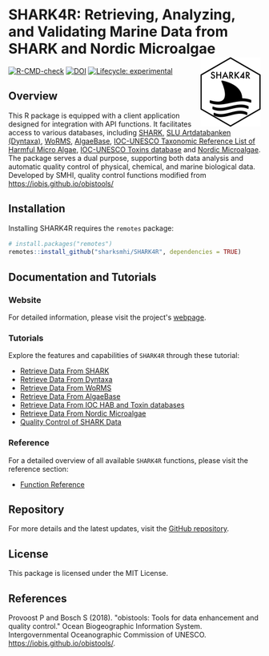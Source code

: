 # SHARK4R: Retrieving, Analyzing, and Validating Marine Data from SHARK and Nordic Microalgae <a href="https://sharksmhi.github.io/SHARK4R/"><img src="man/figures/logo.png" align="right" height="139" alt="SHARK4R website" /></a>

<!-- badges: start -->
[![R-CMD-check](https://github.com/sharksmhi/SHARK4R/actions/workflows/R-CMD-check.yaml/badge.svg)](https://github.com/sharksmhi/SHARK4R/actions/workflows/R-CMD-check.yaml)
[![DOI](https://zenodo.org/badge/DOI/10.5281/zenodo.14169399.svg)](https://doi.org/10.5281/zenodo.14169399)
[![Lifecycle: experimental](https://img.shields.io/badge/lifecycle-experimental-orange.svg)](https://lifecycle.r-lib.org/articles/stages.html#experimental)
<!-- badges: end -->

## Overview

This R package is equipped with a client application designed for integration 
with API functions. It facilitates access to various databases, 
including [SHARK](https://shark.smhi.se/), 
[SLU Artdatabanken (Dyntaxa)](https://api-portal.artdatabanken.se/), [WoRMS](https://www.marinespecies.org/rest/), [AlgaeBase](https://www.algaebase.org/), [IOC-UNESCO Taxonomic Reference List of Harmful Micro Algae](https://www.marinespecies.org/hab/), [IOC-UNESCO Toxins database](https://toxins.hais.ioc-unesco.org/) and [Nordic Microalgae](https://nordicmicroalgae.org/). 
The package serves a dual purpose, supporting both data analysis and automatic quality control of physical, 
chemical, and marine biological data. Developed by SMHI, quality control functions 
modified from <https://iobis.github.io/obistools/>

## Installation

Installing SHARK4R requires the `remotes` package:
```r
# install.packages("remotes")
remotes::install_github("sharksmhi/SHARK4R", dependencies = TRUE)
```

## Documentation and Tutorials

### Website

For detailed information, please visit the project's [webpage](https://sharksmhi.github.io/SHARK4R/).

### Tutorials

Explore the features and capabilities of `SHARK4R` through these tutorial:

- [Retrieve Data From SHARK](https://sharksmhi.github.io/SHARK4R/articles/retrieve_shark_data.html)
- [Retrieve Data From Dyntaxa](https://sharksmhi.github.io/SHARK4R/articles/retrieve_dyntaxa_data.html)
- [Retrieve Data From WoRMS](https://sharksmhi.github.io/SHARK4R/articles/retrieve_worms_data.html)
- [Retrieve Data From AlgaeBase](https://sharksmhi.github.io/SHARK4R/articles/retrieve_algaebase_data.html)
- [Retrieve Data From IOC HAB and Toxin databases](https://sharksmhi.github.io/SHARK4R/articles/retrieve_hab_data.html)
- [Retrieve Data From Nordic Microalgae](https://sharksmhi.github.io/SHARK4R/articles/retrieve_nordic_microalgae_data.html)
- [Quality Control of SHARK Data](https://sharksmhi.github.io/SHARK4R/articles/quality_control.html)

### Reference

For a detailed overview of all available `SHARK4R` functions, please visit the reference section:

- [Function Reference](https://sharksmhi.github.io/SHARK4R/reference/index.html)

## Repository

For more details and the latest updates, visit the [GitHub repository](https://github.com/sharksmhi/SHARK4R/).

## License

This package is licensed under the MIT License.

## References

Provoost P and Bosch S (2018). "obistools: Tools for data enhancement and quality control." Ocean Biogeographic Information System. Intergovernmental Oceanographic Commission of UNESCO. <https://iobis.github.io/obistools/>.
